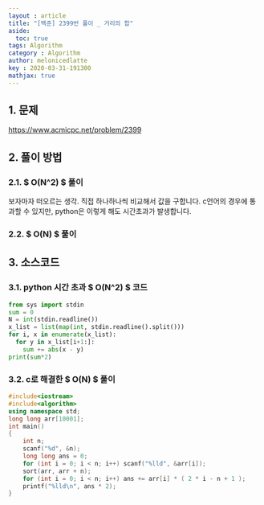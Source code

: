 ```yaml
---
layout : article
title: "[백준] 2399번 풀이 _ 거리의 합"
aside:
  toc: true
tags: Algorithm
category : Algorithm
author: melonicedlatte  
key : 2020-03-31-191300
mathjax: true 
---  
```


## 1. 문제

https://www.acmicpc.net/problem/2399

## 2. 풀이 방법

### 2.1. $ O(N^2) $ 풀이

보자마자 떠오르는 생각. 직접 하나하나씩 비교해서 값을 구합니다.
c언어의 경우에 통과할 수 있지만, python은 이렇게 해도 시간초과가 발생합니다.

### 2.2. $ O(N) $ 풀이

## 3. 소스코드

### 3.1. python 시간 초과 $ O(N^2) $ 코드

~~~python
from sys import stdin 
sum = 0
N = int(stdin.readline())
x_list = list(map(int, stdin.readline().split()))
for i, x in enumerate(x_list):
  for y in x_list[i+1:]:
    sum += abs(x - y)
print(sum*2)
~~~

### 3.2. c로 해결한 $ O(N) $ 풀이

~~~cpp
#include<iostream>
#include<algorithm>
using namespace std;
long long arr[10001];
int main()
{
	int n;
	scanf("%d", &n);
	long long ans = 0;
	for (int i = 0; i < n; i++) scanf("%lld", &arr[i]);
	sort(arr, arr + n);
	for (int i = 0; i < n; i++) ans += arr[i] * ( 2 * i - n + 1 );
	printf("%lld\n", ans * 2);
}
~~~
